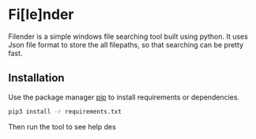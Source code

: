 # Fi[le]nder

Filender is a simple windows file searching tool built using python.
It uses Json file format to store the all filepaths, so that searching can be pretty fast.

## Installation

Use the package manager [pip](https://pip.pypa.io/en/stable/) to install requirements or dependencies.

```bash
pip3 install -r requirements.txt
```
Then run the tool to see help des
